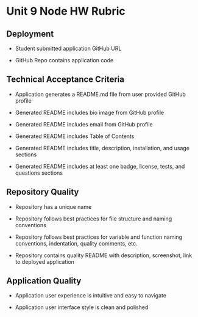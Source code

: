# Unit 9 Node HW Rubric

## Deployment

* Student submitted application GitHub URL

* GitHub Repo contains application code

## Technical Acceptance Criteria

* Application generates a README.md file from user provided GitHub profile

* Generated README includes bio image from GitHub profile

* Generated README includes email from GitHub profile

* Generated README includes Table of Contents

* Generated README includes title, description, installation, and usage sections

* Generated README includes at least one badge, license, tests, and questions sections

## Repository Quality

* Repository has a unique name

* Repository follows best practices for file structure and naming conventions

* Repository follows best practices for variable and function naming conventions, indentation, quality comments, etc.

* Repository contains quality README with description, screenshot, link to deployed application

## Application Quality

* Application user experience is intuitive and easy to navigate

* Application user interface style is clean and polished
